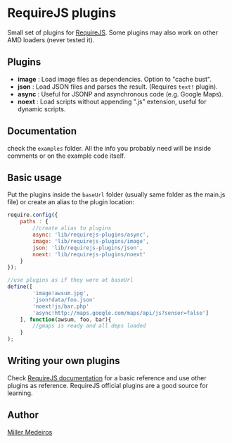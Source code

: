 # RequireJS plugins

Small set of plugins for [RequireJS](http://requirejs.org). Some plugins may
also work on other AMD loaders (never tested it).


## Plugins

 - **image** : Load image files as dependencies. Option to "cache bust".
 - **json** : Load JSON files and parses the result. (Requires `text!` plugin).
 - **async** : Useful for JSONP and asynchronous code (e.g. Google Maps).
 - **noext** : Load scripts without appending ".js" extension, useful for
   dynamic scripts.


## Documentation

check the `examples` folder. All the info you probably need will be inside
comments or on the example code itself.


## Basic usage

Put the plugins inside the `baseUrl` folder (usually same folder as the main.js
file) or create an alias to the plugin location:

```js
require.config({
    paths : {
        //create alias to plugins
        async: 'lib/requirejs-plugins/async',
        image: 'lib/requirejs-plugins/image',
        json: 'lib/requirejs-plugins/json',
        noext: 'lib/requirejs-plugins/noext'
    }
});

//use plugins as if they were at baseUrl
define([
        'image!awsum.jpg',
        'json!data/foo.json'
        'noext!js/bar.php'
        'async!http://maps.google.com/maps/api/js?sensor=false']
    ], function(awsum, foo, bar){
        //gmaps is ready and all deps loaded
    }
);
```


## Writing your own plugins

Check [RequireJS documentation](http://requirejs.org/docs/plugins.html) for
a basic reference and use other plugins as reference. RequireJS official
plugins are a good source for learning.


## Author

[Miller Medeiros](http://blog.millermedeiros.com/)


